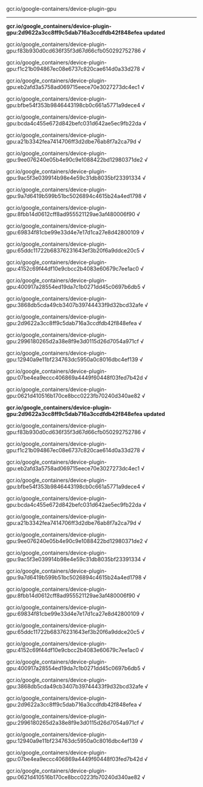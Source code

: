 gcr.io/google-containers/device-plugin-gpu 

----
**gcr.io/google_containers/device-plugin-gpu:2d9622a3cc8ff9c5dab716a3ccdfdb42f848efea updated**

gcr.io/google_containers/device-plugin-gpu:f83b930d0cd636f35f3d67d66cfb050292752786 √

gcr.io/google_containers/device-plugin-gpu:f1c21b094867ec08e6737c820cae614d0a33d278 √

gcr.io/google_containers/device-plugin-gpu:eb2afd3a5758ad069715eece70e3027273dc4ec1 √

gcr.io/google_containers/device-plugin-gpu:bfbe54f353b9846443198cb0c661a5771a9dece4 √

gcr.io/google_containers/device-plugin-gpu:bcda4c455e672d842befc031d642ae5ec9fb22da √

gcr.io/google_containers/device-plugin-gpu:a21b3342fea7414706ff3d2dbe76ab8f7a2ca79d √

gcr.io/google_containers/device-plugin-gpu:9ee076240e05b4e90c9e1088422bd12980371de2 √

gcr.io/google_containers/device-plugin-gpu:9ac5f3e039914b98e4e59c31db8035bf23391334 √

gcr.io/google_containers/device-plugin-gpu:9a7d6419b599b51bc5026894c4615b24a4ed1798 √

gcr.io/google_containers/device-plugin-gpu:8fbb14d0612cff8ad955521129ae3af480006f90 √

gcr.io/google_containers/device-plugin-gpu:69834f81cbe99e33d4e7e17d1ca27e8d42800109 √

gcr.io/google_containers/device-plugin-gpu:65ddc11722b68376231643ef3b20f6a9ddce20c5 √

gcr.io/google_containers/device-plugin-gpu:4152c69f44df10e9cbcc2b4083e60679c7ee1ac0 √

gcr.io/google_containers/device-plugin-gpu:400917a28554ed19da7c1b0271dd45c0697b6db5 √

gcr.io/google_containers/device-plugin-gpu:3868db5cda49cb3407b39744433f9d32bcd32afe √

gcr.io/google_containers/device-plugin-gpu:2d9622a3cc8ff9c5dab716a3ccdfdb42f848efea √

gcr.io/google_containers/device-plugin-gpu:2996180265d2a38e8f9e3d0115d26d7054a971cf √

gcr.io/google_containers/device-plugin-gpu:12940a9e11bf234763dc5950a0c8016dbc4ef139 √

gcr.io/google_containers/device-plugin-gpu:07be4ea9eccc406869a4449f60448f03fed7b42d √

gcr.io/google_containers/device-plugin-gpu:0621d410516b170ce8bcc0223fb70240d340ae82 √

**gcr.io/google_containers/device-plugin-gpu:2d9622a3cc8ff9c5dab716a3ccdfdb42f848efea updated**

gcr.io/google_containers/device-plugin-gpu:f83b930d0cd636f35f3d67d66cfb050292752786 √

gcr.io/google_containers/device-plugin-gpu:f1c21b094867ec08e6737c820cae614d0a33d278 √

gcr.io/google_containers/device-plugin-gpu:eb2afd3a5758ad069715eece70e3027273dc4ec1 √

gcr.io/google_containers/device-plugin-gpu:bfbe54f353b9846443198cb0c661a5771a9dece4 √

gcr.io/google_containers/device-plugin-gpu:bcda4c455e672d842befc031d642ae5ec9fb22da √

gcr.io/google_containers/device-plugin-gpu:a21b3342fea7414706ff3d2dbe76ab8f7a2ca79d √

gcr.io/google_containers/device-plugin-gpu:9ee076240e05b4e90c9e1088422bd12980371de2 √

gcr.io/google_containers/device-plugin-gpu:9ac5f3e039914b98e4e59c31db8035bf23391334 √

gcr.io/google_containers/device-plugin-gpu:9a7d6419b599b51bc5026894c4615b24a4ed1798 √

gcr.io/google_containers/device-plugin-gpu:8fbb14d0612cff8ad955521129ae3af480006f90 √

gcr.io/google_containers/device-plugin-gpu:69834f81cbe99e33d4e7e17d1ca27e8d42800109 √

gcr.io/google_containers/device-plugin-gpu:65ddc11722b68376231643ef3b20f6a9ddce20c5 √

gcr.io/google_containers/device-plugin-gpu:4152c69f44df10e9cbcc2b4083e60679c7ee1ac0 √

gcr.io/google_containers/device-plugin-gpu:400917a28554ed19da7c1b0271dd45c0697b6db5 √

gcr.io/google_containers/device-plugin-gpu:3868db5cda49cb3407b39744433f9d32bcd32afe √

gcr.io/google_containers/device-plugin-gpu:2d9622a3cc8ff9c5dab716a3ccdfdb42f848efea √

gcr.io/google_containers/device-plugin-gpu:2996180265d2a38e8f9e3d0115d26d7054a971cf √

gcr.io/google_containers/device-plugin-gpu:12940a9e11bf234763dc5950a0c8016dbc4ef139 √

gcr.io/google_containers/device-plugin-gpu:07be4ea9eccc406869a4449f60448f03fed7b42d √

gcr.io/google_containers/device-plugin-gpu:0621d410516b170ce8bcc0223fb70240d340ae82 √

